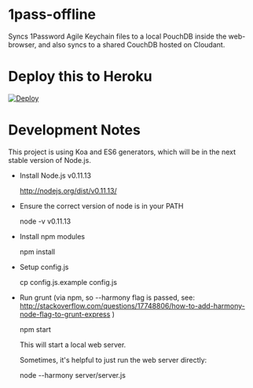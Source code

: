 1pass-offline
=============

Syncs 1Password Agile Keychain files to a local PouchDB inside the
web-browser, and also syncs to a shared CouchDB hosted on Cloudant.

# Deploy this to Heroku

[![Deploy](https://www.herokucdn.com/deploy/button.png)](https://heroku.com/deploy)

# Development Notes

This project is using Koa and ES6 generators, which will be in the next
stable version of Node.js.

* Install Node.js v0.11.13

    http://nodejs.org/dist/v0.11.13/

* Ensure the correct version of node is in your PATH

    node -v
    v0.11.13

* Install npm modules

    npm install

* Setup config.js

    cp config.js.example config.js

* Run grunt (via npm, so --harmony flag is passed, see: http://stackoverflow.com/questions/17748806/how-to-add-harmony-node-flag-to-grunt-express )

    npm start

  This will start a local web server.

  Sometimes, it's helpful to just run the web server directly:

    node --harmony server/server.js


